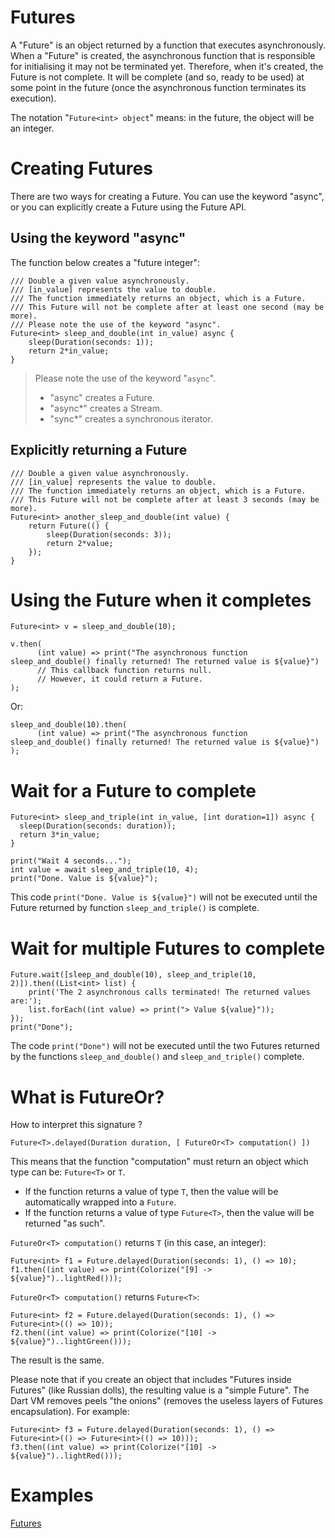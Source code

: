 # Futures

A "Future" is an object returned by a function that executes asynchronously.
When a "Future" is created, the asynchronous function that is responsible for
initialising it may not be terminated yet. Therefore, when it's created, the
Future is not complete. It will be complete (and so, ready to be used)
at some point in the future (once the asynchronous function terminates its
execution).

The notation "`Future<int> object`" means: in the future, the object will be an integer.

# Creating Futures

There are two ways for creating a Future. You can use the keyword "async", or you can explicitly create a Future using
the Future API. 

## Using the keyword "async"

The function below creates a "future integer":

    /// Double a given value asynchronously.
    /// [in_value] represents the value to double.
    /// The function immediately returns an object, which is a Future.
    /// This Future will not be complete after at least one second (may be more).
    /// Please note the use of the keyword "async".
    Future<int> sleep_and_double(int in_value) async {
        sleep(Duration(seconds: 1));
        return 2*in_value;
    }

> Please note the use of the keyword "`async`".
>
> * "async" creates a Future.
> * "async*" creates a Stream.
> * "sync*" creates a synchronous iterator.

## Explicitly returning a Future

    /// Double a given value asynchronously.
    /// [in_value] represents the value to double.
    /// The function immediately returns an object, which is a Future.
    /// This Future will not be complete after at least 3 seconds (may be more).
    Future<int> another_sleep_and_double(int value) {
        return Future(() {
            sleep(Duration(seconds: 3));
            return 2*value;
        });
    } 

# Using the Future when it completes

    Future<int> v = sleep_and_double(10);

    v.then(
          (int value) => print("The asynchronous function sleep_and_double() finally returned! The returned value is ${value}")
          // This callback function returns null.
          // However, it could return a Future.
    );

Or:

    sleep_and_double(10).then(
          (int value) => print("The asynchronous function sleep_and_double() finally returned! The returned value is ${value}")
    );

# Wait for a Future to complete

    Future<int> sleep_and_triple(int in_value, [int duration=1]) async {
      sleep(Duration(seconds: duration));
      return 3*in_value;
    }

    print("Wait 4 seconds...");
    int value = await sleep_and_triple(10, 4);
    print("Done. Value is ${value}");

This code `print("Done. Value is ${value}")` will not be executed until the Future returned by function `sleep_and_triple()`
is complete.

# Wait for multiple Futures to complete

    Future.wait([sleep_and_double(10), sleep_and_triple(10, 2)]).then((List<int> list) {
        print('The 2 asynchronous calls terminated! The returned values are:');
        list.forEach((int value) => print("> Value ${value}"));
    });
    print("Done");

The code `print("Done")` will not be executed until the two Futures returned by the functions `sleep_and_double()` and
`sleep_and_triple()`  complete.

# What is FutureOr<T>?

How to interpret this signature ?

    Future<T>.delayed(Duration duration, [ FutureOr<T> computation() ])

This means that the function "computation" must return an object which type can be: `Future<T>` or `T`.

* If the function returns a value of type `T`, then the value will be automatically wrapped into a `Future`.
* If the function returns a value of type `Future<T>`, then the value will be returned "as such".

`FutureOr<T> computation()` returns `T` (in this case, an integer):

    Future<int> f1 = Future.delayed(Duration(seconds: 1), () => 10);
    f1.then((int value) => print(Colorize("[9] -> ${value}")..lightRed()));

`FutureOr<T> computation()` returns `Future<T>`:

    Future<int> f2 = Future.delayed(Duration(seconds: 1), () => Future<int>(() => 10));
    f2.then((int value) => print(Colorize("[10] -> ${value}")..lightGreen()));

The result is the same.

Please note that if you create an object that includes "Futures inside Futures" (like Russian dolls), the resulting value
is a "simple Future". The Dart VM removes peels "the onions" (removes the useless layers of Futures encapsulation). For example:

    Future<int> f3 = Future.delayed(Duration(seconds: 1), () => Future<int>(() => Future<int>(() => 10)));
    f3.then((int value) => print(Colorize("[10] -> ${value}")..lightRed()));

# Examples

[Futures](https://github.com/denis-beurive/dart-playground/blob/master/bin/future.dart)

